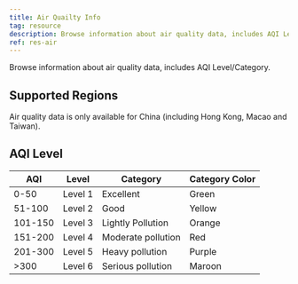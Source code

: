```yaml
---
title: Air Quailty Info
tag: resource
description: Browse information about air quality data, includes AQI Level/Category.
ref: res-air
---
```


Browse information about air quality data, includes AQI Level/Category.

## Supported Regions

Air quality data is only available for China (including Hong Kong, Macao and Taiwan).

## AQI Level

| AQI | Level | Category | Category Color |
| ------- | ---- | -------- | -------- |
| 0-50 | Level 1 | Excellent | Green |
| 51-100 | Level 2 | Good | Yellow |
| 101-150 | Level 3 | Lightly Pollution | Orange |
| 151-200 | Level 4 | Moderate pollution | Red |
| 201-300 | Level 5 | Heavy pollution | Purple |
| >300 | Level 6 | Serious pollution | Maroon |